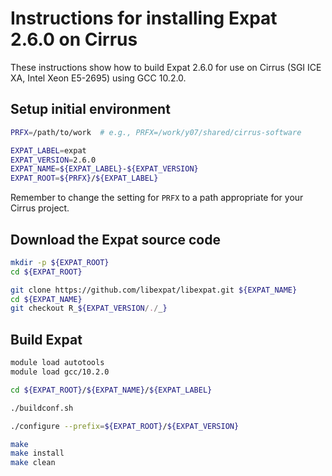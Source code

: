 Instructions for installing Expat 2.6.0 on Cirrus
=================================================

These instructions show how to build Expat 2.6.0 for use on Cirrus (SGI ICE XA, Intel Xeon E5-2695)
using GCC 10.2.0.


Setup initial environment
-------------------------

```bash
PRFX=/path/to/work  # e.g., PRFX=/work/y07/shared/cirrus-software

EXPAT_LABEL=expat
EXPAT_VERSION=2.6.0
EXPAT_NAME=${EXPAT_LABEL}-${EXPAT_VERSION}
EXPAT_ROOT=${PRFX}/${EXPAT_LABEL}
```

Remember to change the setting for `PRFX` to a path appropriate for your Cirrus project.


Download the Expat source code
------------------------------

```bash
mkdir -p ${EXPAT_ROOT}
cd ${EXPAT_ROOT}

git clone https://github.com/libexpat/libexpat.git ${EXPAT_NAME}
cd ${EXPAT_NAME}
git checkout R_${EXPAT_VERSION/./_}
```


Build Expat
-----------

```bash
module load autotools
module load gcc/10.2.0

cd ${EXPAT_ROOT}/${EXPAT_NAME}/${EXPAT_LABEL}

./buildconf.sh

./configure --prefix=${EXPAT_ROOT}/${EXPAT_VERSION}

make
make install
make clean
```
